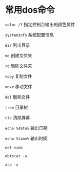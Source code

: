 # 常用dos命令

`color /?` 指定控制台输出的颜色属性

`systeminfo` 系统配置信息

`dir` 列出目录

`md` 创建文件夹

`rd` 删除文件夹

`copy` 复制文件

`move` 移动文件

`del` 删除文件

`tree` 目录树

`cls` 清除屏幕

`echo %date%` 输出日期

`echo %time%` 输出时间

`net view`

`nbtstat -a`

`arp -a`
